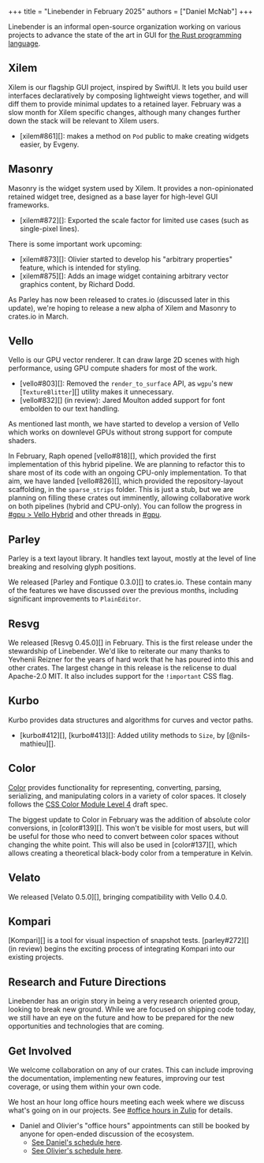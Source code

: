 +++
title = "Linebender in February 2025"
authors = ["Daniel McNab"]
+++

Linebender is an informal open-source organization working on various projects to advance the state of the art in GUI for [the Rust programming language](https://rust-lang.org).

## Xilem

Xilem is our flagship GUI project, inspired by SwiftUI.
It lets you build user interfaces declaratively by composing lightweight views together, and will diff them to provide minimal updates to a retained layer.
February was a slow month for Xilem specific changes, although many changes further down the stack will be relevant to Xilem users.

- [xilem#861][]: makes a method on `Pod` public to make creating widgets easier, by Evgeny.

## Masonry

Masonry is the widget system used by Xilem.
It provides a non-opinionated retained widget tree, designed as a base layer for high-level GUI frameworks.

- [xilem#872][]: Exported the scale factor for limited use cases (such as single-pixel lines).

There is some important work upcoming:

- [xilem#873][]: Olivier started to develop his "arbitrary properties" feature, which is intended for styling.
- [xilem#875][]: Adds an image widget containing arbitrary vector graphics content, by Richard Dodd.

As Parley has now been released to crates.io (discussed later in this update), we're hoping to release a new alpha of Xilem and Masonry to crates.io in March.

## Vello

Vello is our GPU vector renderer.
It can draw large 2D scenes with high performance, using GPU compute shaders for most of the work.

- [vello#803][]: Removed the `render_to_surface` API, as `wgpu`'s new [`TextureBlitter`][] utility makes it unnecessary.
- [vello#832][] (in review): Jared Moulton added support for font embolden to our text handling.

As mentioned last month, we have started to develop a version of Vello which works on downlevel GPUs without strong support for compute shaders.
<!-- We can now announce that this will be developed as a collaboration with ... .
... thinks that this project can ... -->

In February, Raph opened [vello#818][], which provided the first implementation of this hybrid pipeline.
We are planning to refactor this to share most of its code with an ongoing CPU-only implementation<!-- , which is being developed by Laurenz Stampfl for [his/her/their] ... . -->.
To that aim, we have landed [vello#826][], which provided the repository-layout scaffolding, in the `sparse_strips` folder.
This is just a stub, but we are planning on filling these crates out imminently, allowing collaborative work on both pipelines (hybrid and CPU-only).
You can follow the progress in [#gpu > Vello Hybrid](https://xi.zulipchat.com/#narrow/channel/197075-gpu/topic/Vello.20Hybrid) and other threads in [#gpu](https://xi.zulipchat.com/#narrow/channel/197075-gpu).

## Parley

Parley is a text layout library.
It handles text layout, mostly at the level of line breaking and resolving glyph positions.

We released [Parley and Fontique 0.3.0][] to crates.io.
These contain many of the features we have discussed over the previous months, including significant improvements to `PlainEditor`.

<!-- TODO: If we want to say anything more here, someone else will have to do it. -->

## Resvg

We released [Resvg 0.45.0][] in February.
This is the first release under the stewardship of Linebender.
We'd like to reiterate our many thanks to Yevhenii Reizner for the years of hard work that he has poured into this and other crates.
The largest change in this release is the relicense to dual Apache-2.0 MIT.
It also includes support for the `!important` CSS flag.

<!-- TODO: If we want to say anything more here, someone else will have to do it. -->

## Kurbo

Kurbo provides data structures and algorithms for curves and vector paths.

- [kurbo#412][], [kurbo#413][]: Added utility methods to `Size`, by [@nils-mathieu][].

## Color

[Color][] provides functionality for representing, converting, parsing, serializing, and manipulating colors in a variety of color spaces.
It closely follows the [CSS Color Module Level 4][] draft spec.

The biggest update to Color in February was the addition of absolute color conversions, in [color#139][].
This won't be visible for most users, but will be useful for those who need to convert between color spaces without changing the white point.
This will also be used in [color#137][], which allows creating a theoretical black-body color from a temperature in Kelvin.

## Velato

We released [Velato 0.5.0][], bringing compatibility with Vello 0.4.0.

## Kompari

[Kompari][] is a tool for visual inspection of snapshot tests.
[parley#272][] (in review) begins the exciting process of integrating Kompari into our existing projects.

## Research and Future Directions

Linebender has an origin story in being a very research oriented group, looking to break new ground.
While we are focused on shipping code today, we still have an eye on the future and how to be prepared for the new opportunities and technologies that are coming.

<!-- TODO? -->

## Get Involved

We welcome collaboration on any of our crates.
This can include improving the documentation, implementing new features, improving our test coverage, or using them within your own code.

We host an hour long office hours meeting each week where we discuss what's going on in our projects.
See [#office hours in Zulip](https://xi.zulipchat.com/#narrow/channel/359642-office-hours) for details.
<!-- TODO: Mention renderer office hours? -->

* Daniel and Olivier's "office hours" appointments can still be booked by anyone for open-ended discussion of the ecosystem.
  * [See Daniel's schedule here](https://calendar.google.com/calendar/u/0/appointments/schedules/AcZssZ32eQYJ9DtZ_wJaYNtT36YioETiloZDIdImFpBFRo5-XsqGzpikgkg47LPsiHhpiwiQ1orOwwW2).
  * [See Olivier's schedule here](https://calendar.google.com/calendar/u/0/appointments/schedules/AcZssZ2t767ZRETD_TkRI_VxK2ZTG0VrO9OZ4l7HvTxefhtJcg85iK0ZN7zWNnAEZtH0Dn7C1GKxrmYM).

[Color]: https://docs.rs/color/
[CSS Color Module Level 4]: https://www.w3.org/TR/css-color-4/
